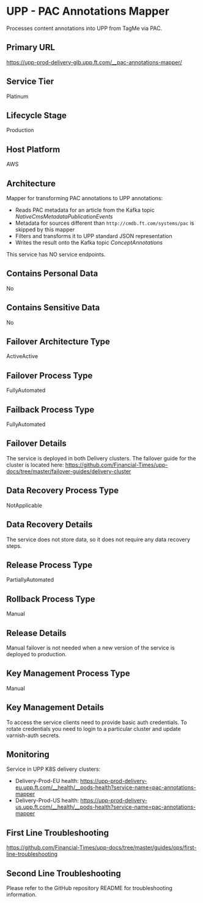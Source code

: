 # UPP - PAC Annotations Mapper

Processes content annotations into UPP from TagMe via PAC.

## Primary URL

<https://upp-prod-delivery-glb.upp.ft.com/__pac-annotations-mapper/>

## Service Tier

Platinum

## Lifecycle Stage

Production

## Host Platform

AWS

## Architecture

Mapper for transforming PAC annotations to UPP annotations:

- Reads PAC metadata for an article from the Kafka topic *NativeCmsMetadataPublicationEvents*
- Metadata for sources different than `http://cmdb.ft.com/systems/pac` is skipped by this mapper
- Filters and transforms it to UPP standard JSON representation
- Writes the result onto the Kafka topic *ConceptAnnotations*

This service has NO service endpoints.

## Contains Personal Data

No

## Contains Sensitive Data

No

## Failover Architecture Type

ActiveActive

## Failover Process Type

FullyAutomated

## Failback Process Type

FullyAutomated

## Failover Details

The service is deployed in both Delivery clusters. The failover guide for the cluster is located here:
<https://github.com/Financial-Times/upp-docs/tree/master/failover-guides/delivery-cluster>

## Data Recovery Process Type

NotApplicable

## Data Recovery Details

The service does not store data, so it does not require any data recovery steps.

## Release Process Type

PartiallyAutomated

## Rollback Process Type

Manual

## Release Details

Manual failover is not needed when a new version of the service is deployed to production.

## Key Management Process Type

Manual

## Key Management Details

To access the service clients need to provide basic auth credentials.
To rotate credentials you need to login to a particular cluster and update varnish-auth secrets.

## Monitoring

Service in UPP K8S delivery clusters:

- Delivery-Prod-EU health: <https://upp-prod-delivery-eu.upp.ft.com/__health/__pods-health?service-name=pac-annotations-mapper>
- Delivery-Prod-US health: <https://upp-prod-delivery-us.upp.ft.com/__health/__pods-health?service-name=pac-annotations-mapper>

## First Line Troubleshooting

<https://github.com/Financial-Times/upp-docs/tree/master/guides/ops/first-line-troubleshooting>

## Second Line Troubleshooting

Please refer to the GitHub repository README for troubleshooting information.
